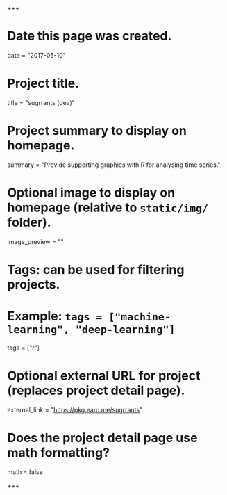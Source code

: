 +++
# Date this page was created.
date = "2017-05-10"

# Project title.
title = "sugrrants (dev)"

# Project summary to display on homepage.
summary = "Provide supporting graphics with R for analysing time series."

# Optional image to display on homepage (relative to `static/img/` folder).
image_preview = ""

# Tags: can be used for filtering projects.
# Example: `tags = ["machine-learning", "deep-learning"]`
tags = ["r"]

# Optional external URL for project (replaces project detail page).
external_link = "https://pkg.earo.me/sugrrants"

# Does the project detail page use math formatting?
math = false

+++

